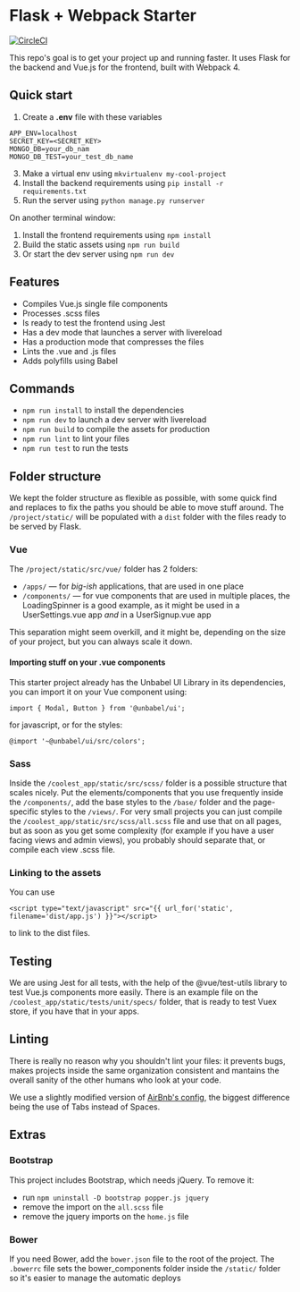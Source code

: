 
# Flask + Webpack Starter

[![CircleCI](https://circleci.com/gh/Unbabel/frontend-starter/tree/master.svg?style=svg&circle-token=97edd512a945d1412a5a0ff0ba51de509bd837db)](https://circleci.com/gh/Unbabel/frontend-starter/tree/master)

This repo's goal is to get your project up and running faster. It uses Flask for the backend and Vue.js for the frontend, built with Webpack 4.


## Quick start
1. Create a __.env__ file with these variables
```
APP_ENV=localhost
SECRET_KEY=<SECRET_KEY>
MONGO_DB=your_db_nam
MONGO_DB_TEST=your_test_db_name
```
3. Make a virtual env using `mkvirtualenv my-cool-project`
4. Install the backend requirements using `pip install -r requirements.txt`
5. Run the server using `python manage.py runserver`

On another terminal window:
1. Install the frontend requirements using `npm install`
2. Build the static assets using `npm run build`
3. Or start the dev server using `npm run dev`


## Features
- Compiles Vue.js single file components
- Processes .scss files
- Is ready to test the frontend using Jest
- Has a dev mode that launches a server with livereload
- Has a production mode that compresses the files
- Lints the .vue and .js files
- Adds polyfills using Babel


## Commands
- `npm run install` to install the dependencies
- `npm run dev` to launch a dev server with livereload
- `npm run build` to compile the assets for production
- `npm run lint` to lint your files
- `npm run test` to run the tests


## Folder structure
We kept the folder structure as flexible as possible, with some quick find and replaces to fix the paths you should be able to move stuff around.
The `/project/static/` will be populated with a `dist` folder with the files ready to be served by Flask.


### Vue
The `/project/static/src/vue/` folder has 2 folders:
- `/apps/` — for _big-ish_ applications, that are used in one place
- `/components/` — for vue components that are used in multiple places, the LoadingSpinner is a good example, as it might be used in a UserSettings.vue app _and_ in a UserSignup.vue app

This separation might seem overkill, and it might be, depending on the size of your project, but you can always scale it down.

#### Importing stuff on your .vue components
This starter project already has the Unbabel UI Library in its dependencies, you can import it on your Vue component using:

```
import { Modal, Button } from '@unbabel/ui';
```
for javascript, or for the styles:
```
@import '~@unbabel/ui/src/colors';
```

### Sass
Inside the `/coolest_app/static/src/scss/` folder is a possible structure that scales nicely. Put the elements/components that you use frequently inside the `/components/`, add the base styles to the `/base/` folder and the page-specific styles to the `/views/`.
For very small projects you can just compile the `/coolest_app/static/src/scss/all.scss` file and use that on all pages, but as soon as you get some complexity (for example if you have a user facing views and admin views), you probably should separate that, or compile each view .scss file.

### Linking to the assets
You can use
```
<script type="text/javascript" src="{{ url_for('static', filename='dist/app.js') }}"></script>
```
to link to the dist files.


## Testing
We are using Jest for all tests, with the help of the @vue/test-utils library to test Vue.js components more easily. There is an example file on the `/coolest_app/static/tests/unit/specs/` folder, that is ready to test Vuex store, if you have that in your apps.


## Linting
There is really no reason why you shouldn't lint your files: it prevents bugs, makes projects inside the same organization consistent and mantains the overall sanity of the other humans who look at your code.

We use a slightly modified version of [AirBnb's config](https://www.npmjs.com/package/eslint-config-airbnb-base), the biggest difference being the use of Tabs instead of Spaces.


## Extras
### Bootstrap
This project includes Bootstrap, which needs jQuery. To remove it:
- run `npm uninstall -D bootstrap popper.js jquery`
- remove the import on the `all.scss` file
- remove the jquery imports on the `home.js` file


### Bower
If you need Bower, add the `bower.json` file to the root of the project. The `.bowerrc` file sets the bower_components folder inside the `/static/` folder so it's easier to manage the automatic deploys